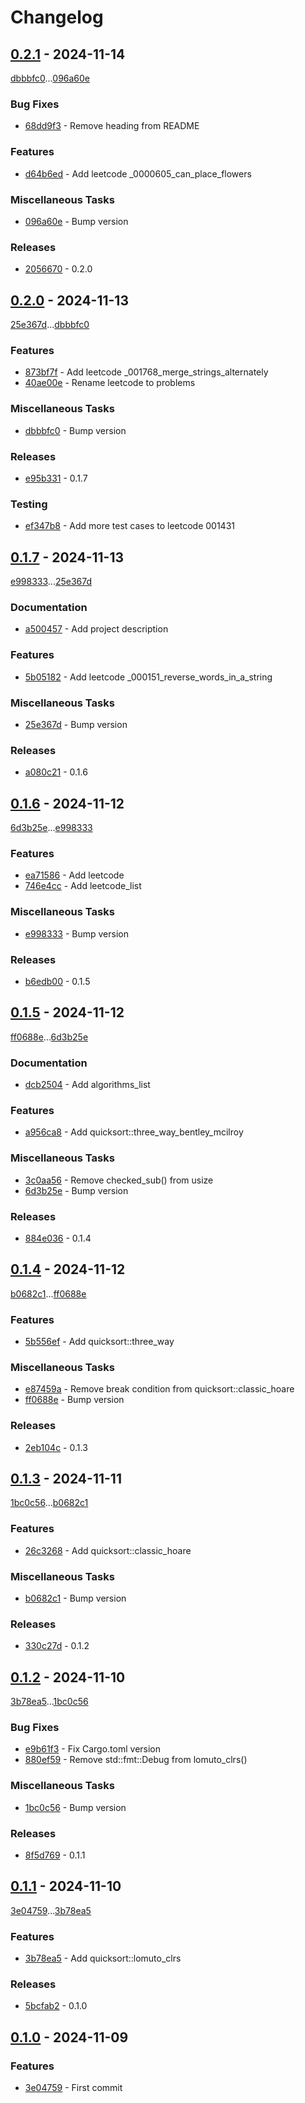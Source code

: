 # Changelog

## [0.2.1](https://github.com/rodmoioliveira/algorithms/compare/0.2.0...0.2.1) - 2024-11-14

[dbbbfc0](https://github.com/rodmoioliveira/algorithms/commit/dbbbfc0313f6b1c2dd82f6fc1d50f84bf92ff03a)...[096a60e](https://github.com/rodmoioliveira/algorithms/commit/096a60edd9eb3776a1c5a03cd28dd2af1c0a5ec2)

### Bug Fixes

- [68dd9f3](https://github.com/rodmoioliveira/algorithms/commit/68dd9f3941279025c2236b720b6ea18d578ac543) - Remove heading from README

### Features

- [d64b6ed](https://github.com/rodmoioliveira/algorithms/commit/d64b6ed0f237b940b350febf9b7f413b4af6ed0f) - Add leetcode _0000605_can_place_flowers

### Miscellaneous Tasks

- [096a60e](https://github.com/rodmoioliveira/algorithms/commit/096a60edd9eb3776a1c5a03cd28dd2af1c0a5ec2) - Bump version

### Releases

- [2056670](https://github.com/rodmoioliveira/algorithms/commit/2056670abad6de70010738b3d9b92d59eca0865e) - 0.2.0

## [0.2.0](https://github.com/rodmoioliveira/algorithms/compare/0.1.7...0.2.0) - 2024-11-13

[25e367d](https://github.com/rodmoioliveira/algorithms/commit/25e367d14348bc7c0e5989cdff37f6d3cc995870)...[dbbbfc0](https://github.com/rodmoioliveira/algorithms/commit/dbbbfc0313f6b1c2dd82f6fc1d50f84bf92ff03a)

### Features

- [873bf7f](https://github.com/rodmoioliveira/algorithms/commit/873bf7fc66f9e9c8d06fcc1fbe7d3dcbf1a034f8) - Add leetcode _001768_merge_strings_alternately
- [40ae00e](https://github.com/rodmoioliveira/algorithms/commit/40ae00e77ef24458f42f0a26031535fa3b3686cd) - Rename leetcode to problems

### Miscellaneous Tasks

- [dbbbfc0](https://github.com/rodmoioliveira/algorithms/commit/dbbbfc0313f6b1c2dd82f6fc1d50f84bf92ff03a) - Bump version

### Releases

- [e95b331](https://github.com/rodmoioliveira/algorithms/commit/e95b331db7a5305e131d5ac505cb8cf8d7b8d947) - 0.1.7

### Testing

- [ef347b8](https://github.com/rodmoioliveira/algorithms/commit/ef347b8c19b08887a5b2873b509022cb2e75f788) - Add more test cases to leetcode 001431

## [0.1.7](https://github.com/rodmoioliveira/algorithms/compare/0.1.6...0.1.7) - 2024-11-13

[e998333](https://github.com/rodmoioliveira/algorithms/commit/e998333cd22b3fdafde34ad6c18377f2814276e0)...[25e367d](https://github.com/rodmoioliveira/algorithms/commit/25e367d14348bc7c0e5989cdff37f6d3cc995870)

### Documentation

- [a500457](https://github.com/rodmoioliveira/algorithms/commit/a5004572a1dc65472d45587bb4bfe3c4b6f96611) - Add project description

### Features

- [5b05182](https://github.com/rodmoioliveira/algorithms/commit/5b051821ae4bd1a515fc1317b3e43337ee8ae1a9) - Add leetcode _000151_reverse_words_in_a_string

### Miscellaneous Tasks

- [25e367d](https://github.com/rodmoioliveira/algorithms/commit/25e367d14348bc7c0e5989cdff37f6d3cc995870) - Bump version

### Releases

- [a080c21](https://github.com/rodmoioliveira/algorithms/commit/a080c215d46291a0022c0e36569f540c18307681) - 0.1.6

## [0.1.6](https://github.com/rodmoioliveira/algorithms/compare/0.1.5...0.1.6) - 2024-11-12

[6d3b25e](https://github.com/rodmoioliveira/algorithms/commit/6d3b25ecab0b5b5fe6e22023d4ba406b73e371b4)...[e998333](https://github.com/rodmoioliveira/algorithms/commit/e998333cd22b3fdafde34ad6c18377f2814276e0)

### Features

- [ea71586](https://github.com/rodmoioliveira/algorithms/commit/ea71586e3a0754b9eb12669d54057ddc8e9b7ad6) - Add leetcode
- [746e4cc](https://github.com/rodmoioliveira/algorithms/commit/746e4ccf684e0a2052752ab43f883ffff848aef0) - Add leetcode_list

### Miscellaneous Tasks

- [e998333](https://github.com/rodmoioliveira/algorithms/commit/e998333cd22b3fdafde34ad6c18377f2814276e0) - Bump version

### Releases

- [b6edb00](https://github.com/rodmoioliveira/algorithms/commit/b6edb007a8de3a018a9250a1b8718b0eb61f3d69) - 0.1.5

## [0.1.5](https://github.com/rodmoioliveira/algorithms/compare/0.1.4...0.1.5) - 2024-11-12

[ff0688e](https://github.com/rodmoioliveira/algorithms/commit/ff0688e259828d002540c41f6b41f5dd7ea4fb50)...[6d3b25e](https://github.com/rodmoioliveira/algorithms/commit/6d3b25ecab0b5b5fe6e22023d4ba406b73e371b4)

### Documentation

- [dcb2504](https://github.com/rodmoioliveira/algorithms/commit/dcb25048476bf28b1f033b3454f654c98e81224e) - Add algorithms_list

### Features

- [a956ca8](https://github.com/rodmoioliveira/algorithms/commit/a956ca8d7f9533c4fd7f6d5242785d215e40dbbd) - Add quicksort::three_way_bentley_mcilroy

### Miscellaneous Tasks

- [3c0aa56](https://github.com/rodmoioliveira/algorithms/commit/3c0aa56e224b4211d8a3b91c3394f7b6c9ebfc32) - Remove checked_sub() from usize
- [6d3b25e](https://github.com/rodmoioliveira/algorithms/commit/6d3b25ecab0b5b5fe6e22023d4ba406b73e371b4) - Bump version

### Releases

- [884e036](https://github.com/rodmoioliveira/algorithms/commit/884e036e9c9f7dfbee68a122215fbcb5e71de1b4) - 0.1.4

## [0.1.4](https://github.com/rodmoioliveira/algorithms/compare/0.1.3...0.1.4) - 2024-11-12

[b0682c1](https://github.com/rodmoioliveira/algorithms/commit/b0682c1b1970ec23872a494937d35771a8794197)...[ff0688e](https://github.com/rodmoioliveira/algorithms/commit/ff0688e259828d002540c41f6b41f5dd7ea4fb50)

### Features

- [5b556ef](https://github.com/rodmoioliveira/algorithms/commit/5b556ef086c4cbcd85d8b7d03acb00a8d9e8950c) - Add quicksort::three_way

### Miscellaneous Tasks

- [e87459a](https://github.com/rodmoioliveira/algorithms/commit/e87459ac6ab84d9f7f0052dbdf12f0fd45d94393) - Remove break condition from quicksort::classic_hoare
- [ff0688e](https://github.com/rodmoioliveira/algorithms/commit/ff0688e259828d002540c41f6b41f5dd7ea4fb50) - Bump version

### Releases

- [2eb104c](https://github.com/rodmoioliveira/algorithms/commit/2eb104c2ce97d4ae420327c9cfd695c866b5b708) - 0.1.3

## [0.1.3](https://github.com/rodmoioliveira/algorithms/compare/0.1.2...0.1.3) - 2024-11-11

[1bc0c56](https://github.com/rodmoioliveira/algorithms/commit/1bc0c5647f8f8bfe4f63260f077b33dbdfe3269f)...[b0682c1](https://github.com/rodmoioliveira/algorithms/commit/b0682c1b1970ec23872a494937d35771a8794197)

### Features

- [26c3268](https://github.com/rodmoioliveira/algorithms/commit/26c32685f054eab86995b7b1277c27976ab818e6) - Add quicksort::classic_hoare

### Miscellaneous Tasks

- [b0682c1](https://github.com/rodmoioliveira/algorithms/commit/b0682c1b1970ec23872a494937d35771a8794197) - Bump version

### Releases

- [330c27d](https://github.com/rodmoioliveira/algorithms/commit/330c27d9b22d98257ed970e5c6f9a08d86812274) - 0.1.2

## [0.1.2](https://github.com/rodmoioliveira/algorithms/compare/0.1.1...0.1.2) - 2024-11-10

[3b78ea5](https://github.com/rodmoioliveira/algorithms/commit/3b78ea59d175c8c2857e2b432eee1c79b1797e49)...[1bc0c56](https://github.com/rodmoioliveira/algorithms/commit/1bc0c5647f8f8bfe4f63260f077b33dbdfe3269f)

### Bug Fixes

- [e9b61f3](https://github.com/rodmoioliveira/algorithms/commit/e9b61f33861e18c00517c00a288fcc201862e8f7) - Fix Cargo.toml version
- [880ef59](https://github.com/rodmoioliveira/algorithms/commit/880ef594f89d79686ac98b413211d12b6fa4da48) - Remove std::fmt::Debug from lomuto_clrs()

### Miscellaneous Tasks

- [1bc0c56](https://github.com/rodmoioliveira/algorithms/commit/1bc0c5647f8f8bfe4f63260f077b33dbdfe3269f) - Bump version

### Releases

- [8f5d769](https://github.com/rodmoioliveira/algorithms/commit/8f5d769208ed27d378907b9521c36220868cba12) - 0.1.1

## [0.1.1](https://github.com/rodmoioliveira/algorithms/compare/0.1.0...0.1.1) - 2024-11-10

[3e04759](https://github.com/rodmoioliveira/algorithms/commit/3e047595b8d5e38b45f8cc8de7d40cf59d9b2bd4)...[3b78ea5](https://github.com/rodmoioliveira/algorithms/commit/3b78ea59d175c8c2857e2b432eee1c79b1797e49)

### Features

- [3b78ea5](https://github.com/rodmoioliveira/algorithms/commit/3b78ea59d175c8c2857e2b432eee1c79b1797e49) - Add quicksort::lomuto_clrs

### Releases

- [5bcfab2](https://github.com/rodmoioliveira/algorithms/commit/5bcfab28d0a05f2e391965f2e76f85b430c0f155) - 0.1.0

## [0.1.0](https://github.com/rodmoioliveira/algorithms/compare/...0.1.0) - 2024-11-09

### Features

- [3e04759](https://github.com/rodmoioliveira/algorithms/commit/3e047595b8d5e38b45f8cc8de7d40cf59d9b2bd4) - First commit


